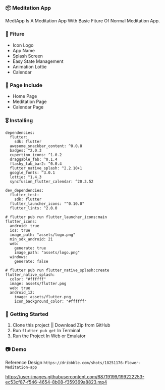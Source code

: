### 📦 **Meditation App**

MedtApp Is A Meditation App With Basic Fiture Of Normal Meditation App.

### 🎁 **Fiture**
- Icon Logo
- App Name
- Splash Screen
- Easy State Management
- Animation Lottie
- Calendar

### 📄 **Page Include**
- Home Page
- Meditation Page
- Calendar Page


### 🎖  **Installing**
```
dependencies:
  flutter:
    sdk: flutter
  awesome_snackbar_content: ^0.0.8
  badges: ^2.0.3
  cupertino_icons: ^1.0.2
  draggable_fab: ^0.1.4
  flashy_tab_bar2: ^0.0.4
  flutter_native_splash: ^2.2.10+1
  google_fonts: ^3.0.1
  lottie: ^1.4.3
  syncfusion_flutter_calendar: ^20.3.52

dev_dependencies:
  flutter_test:
    sdk: flutter
  flutter_launcher_icons: "^0.10.0"
  flutter_lints: ^2.0.0

# flutter pub run flutter_launcher_icons:main
flutter_icons:
  android: true
  ios: true
  image_path: "assets/logo.png"
  min_sdk_android: 21
  web:
    generate: true
    image_path: "assets/logo.png"
  windows:
    generate: false

# flutter pub run flutter_native_splash:create
flutter_native_splash:
  color: "#ffffff"
  image: assets/flutter.png
  web: true
  android_12:
    image: assets/flutter.png
    icon_background_color: "#ffffff"
```

### 🚀 **Getting Started**
1. Clone this project || Download Zip from GitHub
2. Run `flutter pub get` In Terminal
3. Run the Project In Web or Emulator

### 📷 **Demo**
Reference Design `https://dribbble.com/shots/18251176-Flower-Meditation-app`


https://user-images.githubusercontent.com/68719199/199222253-ec53cf87-f546-4654-8b08-f359369a8823.mp4


